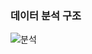
### 데이터 분석 구조

![분석](https://user-images.githubusercontent.com/66376774/128263818-7d70719b-47a4-4a8f-8d54-f4fb1d87b5d6.GIF)
